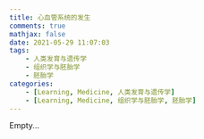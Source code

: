 ```yaml
---
title: 心血管系统的发生
comments: true
mathjax: false
date: 2021-05-29 11:07:03
tags:
    - 人类发育与遗传学
    - 组织学与胚胎学
    - 胚胎学
categories:
    - [Learning, Medicine, 人类发育与遗传学]
    - [Learning, Medicine, 组织学与胚胎学, 胚胎学]
---
```


<p class="center">Empty...</p>

<!-- more -->
